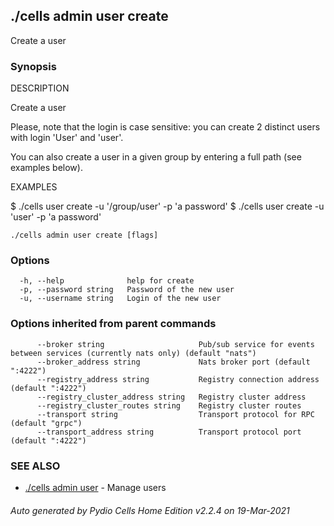 ## ./cells admin user create

Create a user

### Synopsis


DESCRIPTION

  Create a user

  Please, note that the login is case sensitive: 
  you can create 2 distinct users with login  'User' and 'user'. 

  You can also create a user in a given group by entering a full path
  (see examples below). 

EXAMPLES

  $ ./cells user create -u '/group/user' -p 'a password'
  $ ./cells user create -u 'user' -p 'a password'



```
./cells admin user create [flags]
```

### Options

```
  -h, --help              help for create
  -p, --password string   Password of the new user
  -u, --username string   Login of the new user
```

### Options inherited from parent commands

```
      --broker string                     Pub/sub service for events between services (currently nats only) (default "nats")
      --broker_address string             Nats broker port (default ":4222")
      --registry_address string           Registry connection address (default ":4222")
      --registry_cluster_address string   Registry cluster address
      --registry_cluster_routes string    Registry cluster routes
      --transport string                  Transport protocol for RPC (default "grpc")
      --transport_address string          Transport protocol port (default ":4222")
```

### SEE ALSO

* [./cells admin user](./cells-admin-user)	 - Manage users

###### Auto generated by Pydio Cells Home Edition v2.2.4 on 19-Mar-2021
